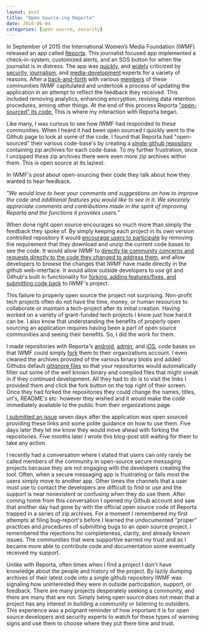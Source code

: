 ```yaml
---
layout: post
title: "Open Source-ing Reporta"
date: 2016-06-04
categories: [open source, security]
---
```


In September of 2015 the International Women’s Media Foundation (IWMF) released an app called [Reporta](https://www.reporta.org/). This journalist focused app implemented a check-in-system, customized alerts, and an SOS button for when the journalist is in distress. The app was [quickly](http://motherboard.vice.com/read/this-new-secure-app-for-journalists-may-not-be-secure-at-all), and [widely](http://www.huffingtonpost.com/entry/reporta-journalism-safety-security_us_56151c22e4b0fad1591a1ebb) criticized by [security](https://twitter.com/theodorosc/status/651102085677719552), [journalism](https://twitter.com/CPJTechnology/status/655138267382190080), and [media-development](https://twitter.com/menacommittee/status/650731692458700800) experts for a variety of reasons. After a [back-and-forth](https://ijnet.org/en/blog/iwmf-responds-security-concerns-about-new-app-reporta) with various [members](https://twitter.com/conflictmedia/status/649982146933837824) of these communities IWMF capitulated and undertook a process of updating the application in an attempt to reflect the feedback they received. This included removing analytics, enhancing encryption, revising data retention procedures, among other things. At the end of this process Reporta ["open-sourced" its code.](https://www.reporta.org/en/news/iwmf-to-make-reporta-open-source/) This is where my interaction with Reporta began.

Like many, I was curious to see how IWMF had responded to these communities. When I heard it had been open sourced I quickly went to the Github page to look at some of the code. I found that Reporta had "open-sourced" their various code-base's by creating a [single github repository](https://github.com/ReportaIWMF/Reporta-apps-and-backend-db) containing zip archives for each code-base. To my further frustration, once I unzipped these zip archives there were even more zip archives within them. This is open source at its laziest.

In IWMF's post about open-sourcing their code they talk about how they wanted to hear feedback.

*"We would love to hear your comments and suggestions on how to improve the code and additional features you would like to see in it.  We sincerely appreciate comments and contributions made in the spirit of improving Reporta and the functions it provides users."*

When done right open source encourages so much more than simply the feedback they spoke of. By simply keeping each project in its own version controlled repository it would [encourage users to participate](http://producingoss.com/en/getting-started.html#vc-and-bug-tracker-access) by removing the requirement that they download and unzip the current code bases to see the code. It would allow IWMF to [directly tie community concerns and requests directly to the code they changed to address them](https://github.com/blog/957-introducing-issue-mentions), and allow developers to browse the changes that IWMF have made directly in the github web-interface. It would allow outside developers to use git and Github's built in functionality for [forking, adding features/fixes, and submitting code back](https://guides.github.com/introduction/flow/) to IWMF's project.

This failure to properly open source the project not surprising. Non-profit tech projects often do not have the time, money, or human resources to collaborate or maintain a tech-project after its initial creation. Having worked on a variety of grant-funded tech projects I know just how hard it can be. I also know that understanding the benefits of properly open sourcing an application requires having been a part of open source communities and seeing their benefits. So, I did the work for them.

I made repositories with Reporta's [android](https://github.com/elationfoundation/Reporta-Android), [admin](https://github.com/elationfoundation/Reporta-backend), and [iOS](https://github.com/elationfoundation/Reporta-iOS), code bases so that IWMF could simply [fork](https://guides.github.com/activities/forking/) them to their organizations account. I even cleaned the  archives provided of the various binary blobs and added Githubs default [gitignore files](https://help.github.com/articles/ignoring-files/) so that your repositories would automatically filter out some of the well known binary and compiled files that might sneak in if they continued development.  All they had to do is to visit the links I provided them and click the fork button on the top right of their screen. Once they had forked the repositories they could change the names, titles, url's, README's etc. however they wished and it would make the code immediately available to the public from their organizations page.

[I submitted an issue](https://github.com/ReportaIWMF/Reporta-apps-and-backend-db/issues/2) seven days after the application was open sourced providing these links and some polite guidance on how to use them. Five days later they let me know they would move ahead with forking the repositories. Five months later I wrote this blog-post still waiting for them to take any action.

I recently had a conversation where I stated that users can only rarely be called members of the community in open-source secure messaging projects because they are not engaging with the developers creating the tool. Often, when a secure messaging app is frustrating or fails most the users simply move to another app. Other times the channels that a user must use to contact the developers are difficult to find or use and the support is near nonexistent or confusing when they do use them. After coming home from this conversation I opened my Github account and saw that another day had gone by with the official open source code of Reporta trapped in a series of zip archives. For a moment I remembered my first attempts at filing bug-report's before I learned the undocumented "proper" practices and procedures of submitting bugs to an open source project. I remembered the rejections for completeness, clarity, and already known issues. The communities that were supportive earned my trust and as I became more able to contribute code and documentation some eventually received my support.

Unlike with Reporta, often times when I find a project I don't have knowledge about the people and history of the project. By lazily dumping archives of their latest code into a single github repository IWMF was signaling how uninterested they were in outside participation, support, or feedback. There are many projects desperately seeking a community, and there are many that are not. Simply being open source does not mean that a project has any interest in building a community or listening to outsiders. This experience was a poignant reminder of how important it is for open source developers and security experts to watch for these types of warning signs and use them to choose where they put there time and trust.

